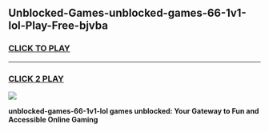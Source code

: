 
## Unblocked-Games-unblocked-games-66-1v1-lol-Play-Free-bjvba
<h3>
<a href="https://premium76.site?title=unblocked-games-66-1v1-lol&ref=15A">CLICK TO PLAY</a></h3>
<hr>

<h3>
<a href="https://premium76.site?title=unblocked-games-66-1v1-lol&ref=15A">CLICK 2 PLAY</a>
  
</h3>

<a href="https://premium76.site?title=unblocked-games-66-1v1-lol&ref=15A"><img src="https://clearcache.store/games.png"></a>


**unblocked-games-66-1v1-lol games unblocked: Your Gateway to Fun and Accessible Online Gaming**
